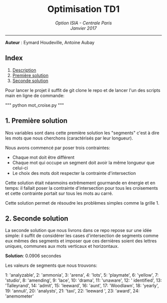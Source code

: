 <h1 align='center'> Optimisation TD1 </h1>
<p align='center'>
<i>Option ISIA - Centrale Paris <br>
Janvier 2017 <hr></i></p>

__Auteur__ : Eymard Houdeville, Antoine Aubay<br>

## Index
1. [Description](#description)
2. [Première solution](#init)
3. [Seconde solution](#bool)

Pour lancer le projet il suffit de git clone le repo et de lancer l'un des scripts main en ligne de commande:

"""
python mot_croise.py
"""

## <a name="description"></a>1. Première solution

Nos variables sont dans cette première solution les "segments" c'est à dire les mots que nous cherchons (caractérisés par leur longueur).

Nous avons commencé par poser trois contraintes:
- Chaque mot doit être différent
- Chaque mot qui occupe un segment doit avoir la même longueur que celui-ci
- Le choix des mots doit respecter la contrainte d'intersection

Cette solution était néanmoins extrêmement gourmande en énergie et en temps: il fallait poser la contrainte d'intersection pour tous les croisements et cette contrainte portait sur tous les mots au carré.

Cette solution permet de résoudre les problèmes simples comme la grille 1.

## <a name="init"></a>2. Seconde solution

La seconde solution que nous livrons dans ce repo repose sur une idée simple: il suffit de considérer les cases d'intersection de segments comme eux mêmes des segments et imposer que ces dernières soient des lettres uniques, communes aux mots verticaux et horizontaux.

**Solution**: 0.0906 secondes

Les valeurs de segments que nous trouvons:

1: 'analyzable', 2: 'ammonia', 3: 'arena', 4: 'lots', 5: 'playmate', 6: 'yellow', 7: 'studio', 8: 'amending', 9: 'lace', 10: 'drama', 11: 'unaware', 12: '
identified', 13: 'Talleyrand', 14: 'admit', 15: 'leeward', 16: 'aunt', 17: 'Woodlawn', 18: 'yearly', 19: 'annuli', 20: 'analysts', 21: 'taxi', 22: 'leeward
', 23: 'award', 24: 'anemometer'
